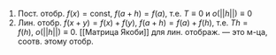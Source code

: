 1. Пост. отобр. $f(x)=\text{const}$, $f(a+h)=f(a)$, т.е. $T\equiv 0$ и $o(||h||)\equiv 0$
2. Лин. отобр. $f(x+y)=f(x)+f(y)$, $f(a+h)=f(a)+f(h)$, т.е. $Th=f(h),\ o(||h||)\equiv 0$. [[Матрица Якоби]] для лин. отображ. — это м-ца, соотв. этому отобр.